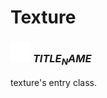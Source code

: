 # Texture

### <img src="../../.gitbook/assets/base.png" width="32" height="32" /> $TITLE_NAME$
texture's entry class.<br>
